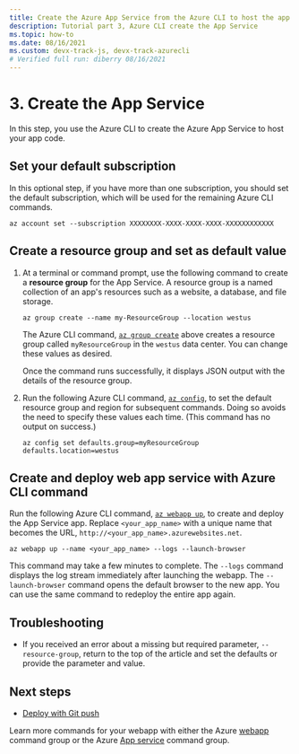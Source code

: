 ```yaml
---
title: Create the Azure App Service from the Azure CLI to host the app
description: Tutorial part 3, Azure CLI create the App Service
ms.topic: how-to
ms.date: 08/16/2021
ms.custom: devx-track-js, devx-track-azurecli
# Verified full run: diberry 08/16/2021
---
```


# 3. Create the App Service

In this step, you use the Azure CLI to create the Azure App Service to host your app code.

<a name="create-resource-group"></a>

## Set your default subscription

In this optional step, if you have more than one subscription, you should set the default subscription, which will be used for the remaining Azure CLI commands. 

```azurecli
az account set --subscription XXXXXXXX-XXXX-XXXX-XXXX-XXXXXXXXXXXX
```

## Create a resource group and set as default value

1. At a terminal or command prompt, use the following command to create a **resource group** for the App Service. A resource group is a named collection of an app's resources such as a website, a database, and file storage.

    ```azurecli
    az group create --name my-ResourceGroup --location westus
    ```

    The Azure CLI command, [`az group create`](/cli/azure/group#az_group_create) above creates a resource group called `myResourceGroup` in the `westus` data center. You can change these values as desired.

    Once the command runs successfully, it displays JSON output with the details of the resource group.

1. Run the following Azure CLI command, [`az config`](/cli/azure/config), to set the default resource group and region for subsequent commands. Doing so avoids the need to specify these values each time. (This command has no output on success.)

    ```azurecli
    az config set defaults.group=myResourceGroup defaults.location=westus
    ```

## Create and deploy web app service with Azure CLI command

Run the following Azure CLI command,  [`az webapp up`](/cli/azure/webapp#az_webapp_up), to create and deploy the App Service app. Replace `<your_app_name>` with a unique name that becomes the URL, `http://<your_app_name>.azurewebsites.net`. 

```azurecli
az webapp up --name <your_app_name> --logs --launch-browser
```

This command may take a few minutes to complete. The `--logs` command displays the log stream immediately after launching the webapp. The `--launch-browser` command opens the default browser to the new app. You can use the same command to redeploy the entire app again. 

## Troubleshooting

* If you received an error about a missing but required parameter, `--resource-group`, return to the top of the article and set the defaults or provide the parameter and value. 

## Next steps

* [Deploy with Git push](tutorial-vscode-azure-cli-node-04.md) 

Learn more commands for your webapp with either the Azure [webapp](/cli/azure/webapp) command group or the Azure [App service](/cli/azure/appservice) command group. 
